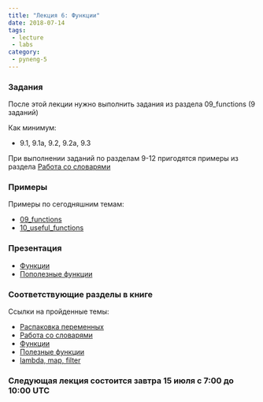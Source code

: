 ```yaml
---
title: "Лекция 6: Функции"
date: 2018-07-14
tags:
 - lecture
 - labs
category:
 - pyneng-5
---
```



### Задания

После этой лекции нужно выполнить задания из раздела 09_functions (9 заданий)

Как минимум:

* 9.1, 9.1a, 9.2, 9.2a, 9.3

При выполнении заданий по разделам 9-12 пригодятся примеры из раздела [Работа со словарями](https://natenka.gitbook.io/pyneng/i.-osnovy-python/8.-primery-ispolzovaniya-osnov/rabota-so-slovaryami)

### Примеры

Примеры по сегодняшним темам:

* [09_functions](https://github.com/pyneng/pyneng-online-jun-oct-2018/tree/master/examples/09_functions)
* [10_useful_functions](https://github.com/pyneng/pyneng-online-jun-oct-2018/tree/master/examples/10_useful_functions)

### Презентация

* [Функции](https://gitpitch.com/natenka/pyneng-slides/py3-functions)
* [Пополезные функции](https://gitpitch.com/natenka/pyneng-slides/py3-useful-functions)

### Соответствующие разделы в книге

Ссылки на пройденные темы:

* [Распаковка переменных](https://natenka.gitbook.io/pyneng/i.-osnovy-python/8.-primery-ispolzovaniya-osnov/raspakovka-peremennykh)
* [Работа со словарями](https://natenka.gitbook.io/pyneng/i.-osnovy-python/8.-primery-ispolzovaniya-osnov/rabota-so-slovaryami)
* [Функции](https://natenka.gitbook.io/pyneng/ii.-povtornoe-ispolzovanie-koda/9.-funkcii)
* [Полезные функции](https://natenka.gitbook.io/pyneng/ii.-povtornoe-ispolzovanie-koda/10.-poleznye-funkcii)
* [lambda, map, filter](https://natenka.gitbook.io/pyneng/dopolnitelnaya-informaciya/poleznye-funkcii)

### Следующая лекция состоится завтра 15 июля с 7:00 до 10:00 UTC

